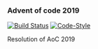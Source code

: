 
### Advent of code 2019
[![Build Status](https://travis-ci.org/manuasir/advent_of_code_2019.svg?branch=master)](https://travis-ci.org/manuasir/advent_of_code_2019)
[![Code-Style](https://img.shields.io/badge/code_style-standard-brightgreen.svg)](https://standardjs.com/)

Resolution of AoC 2019